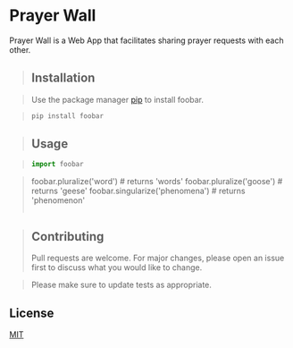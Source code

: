 # Prayer Wall

Prayer Wall is a Web App that facilitates sharing prayer requests with each other.

> ## Installation

> Use the package manager [pip](https://pip.pypa.io/en/stable/) to install foobar.

> ```bash
> pip install foobar
> ```

> ## Usage

> ```python
> import foobar

> foobar.pluralize('word') # returns 'words'
> foobar.pluralize('goose') # returns 'geese'
> foobar.singularize('phenomena') # returns 'phenomenon'
> ```

> ## Contributing
> Pull requests are welcome. For major changes, please open an issue first to discuss what you would like to change.

> Please make sure to update tests as appropriate.

## License
[MIT](https://choosealicense.com/licenses/mit/)
